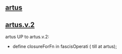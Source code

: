 ## [artus](_Essentia_hoc/Collectio_Function_design_templates/Architectura_Principium/Arbor_Architecture/GenerativusFucus_v.3/node_modules/artus/index.js)

## [artus.v.2](_Essentia_hoc/Collectio_Function_design_templates/Architectura_Principium/Arbor_Architecture/GenerativusFucus_v.3/node_modules/artus.v.2/index.js)

artus UP to artus.v.2:
- define closureForFn in fascisOperati ( till at artus);
